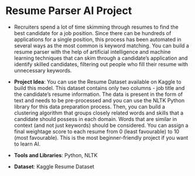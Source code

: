 # Resume Parser AI Project

* Recruiters spend a lot of time skimming through resumes to find the best candidate for a job position. Since there can be hundreds of applications for a single position, this process has been automated in several ways as the most common is keyword matching. You can build a resume parser with the help of artificial intelligence and machine learning techniques that can skim through a candidate’s application and identify skilled candidates, filtering out people who fill their resume with unnecessary keywords.

* **Project Idea**: You can use the Resume Dataset available on Kaggle to build this model. This dataset contains only two columns - job title and the candidate’s resume information. The data is present in the form of text and needs to be pre-processed and you can use the NLTK Python library for this data preparation process. Then, you can build a clustering algorithm that groups closely related words and skills that a candidate should possess in each domain. Words that are similar in context (and not just keywords) should be considered. You can assign a final weightage score to each resume from 0 (least favourable) to 10 (most favourable). This is the most beginner-friendly project if you want to learn AI.

* **Tools and Libraries**: Python, NLTK

* **Dataset**: Kaggle Resume Dataset
